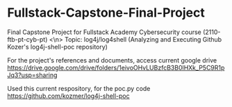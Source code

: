 # Fullstack-Capstone-Final-Project

Final Capstone Project for Fullstack Academy Cybersecurity course (2110-ftb-pt-cyb-pt) <\n>
Topic: log4j/log4shell (Analyzing and Executing Github Kozer's log4j-shell-poc repository)


For the project's references and documents, access current google drive
https://drive.google.com/drive/folders/1eivoOHvLUBzfcB3B0lHXk_P5C9R1pJq3?usp=sharing


Used this current respository, for the poc.py code
https://github.com/kozmer/log4j-shell-poc
